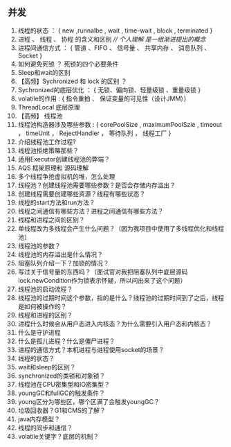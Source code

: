 ## 并发

1. 线程的状态 ： { new ,runnalbe , wait , time-wait , block , terminated } 
2. 进程 、 线程 、 协程 的含义和区别  *// 个人理解 是一组渐进提出的概念*
3. 进程间通信方式 ： { 管道 、FIFO 、 信号量 、 共享内存 、 消息队列 、 Socket } 
4. 如何避免死锁 ？ 死锁的四个必要条件 
5. Sleep和wait的区别 
6. 【高频】Sychronized 和 lock 的区别 ？ 
7. Sychronized的底层优化 ： { 无锁、偏向锁、轻量级锁 、重量级锁 }
8. volatile的作用 : { 指令重拍 、 保证变量的可见性（设计JMM）} 
9. ThreadLocal 底层原理
10. 【高频】 线程池 
11. 线程池构造器涉及哪些参数 : { corePoolSize , maximumPoolSzie , timeout ， timeUnit ， RejectHandler ， 等待队列 ， 线程工厂 }
12. 介绍线程池工作过程?
13. 线程池拒绝策略那些？ 
14. 适用Executor创建线程池的弊端？
15. AQS 框架原理和 源码理解
16. 多个线程争抢虚拟机的堆，怎么处理
17. 线程池？创建线程池需要哪些参数？是否会存储内存溢出？
18. 创建线程需要创建哪些资源？线程有哪些状态？
19. 线程的start方法和run方法？
20. 线程之间通信有哪些方法？进程之间通信有哪些方法？
21. 线程和进程之间的区别？
22. 单线程改为多线程会产生什么问题？（因为我项目中使用了多线程优化和线程池）
23. 线程池的参数？
24. 线程池的内存溢出是什么情况？
25. 阻塞队列介绍一下？加锁的情况？
26. 写过关于信号量的东西吗？（面试官对我把阻塞队列中底层源码lock.newCondition作为锁表示怀疑，所以问出来了这个问题）
27. 线程池的启动流程？
28. 线程池的过期时间这个参数，指的是什么？线程池的过期时间到了之后，线程是如何被操作的？
29. 线程和进程的区别？
30. 进程什么时候会从用户态进入内核态？为什么需要引入用户态和内核态？
31. 什么是守护进程
32. 什么是孤儿进程？什么是僵尸进程？
33. 进程的通信方式？本机进程与进程使用socket的场景？
34. 线程的状态？
35. wait和sleep的区别？
36. synchronized的类锁和对象锁？
37. 线程池在CPU密集型和IO密集型？
38. youngGC和fullGC的触发条件？
39. young区分为哪些区，哪个区满了会触发youngGC？
40. 垃圾回收器？G1和CMS的了解？
41. java内存模型？
42. 线程的同步和通信？
43. volatile关键字？底层的机制？

